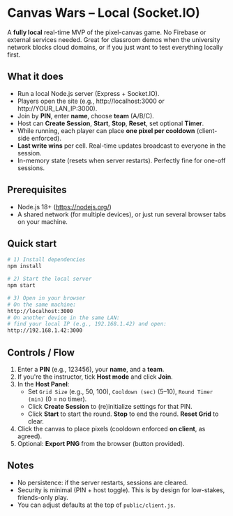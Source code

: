 # Canvas Wars – Local (Socket.IO)

A **fully local** real-time MVP of the pixel-canvas game. No Firebase or external
services needed. Great for classroom demos when the university network blocks
cloud domains, or if you just want to test everything locally first.

## What it does
- Run a local Node.js server (Express + Socket.IO).
- Players open the site (e.g., http://localhost:3000 or http://YOUR_LAN_IP:3000).
- Join by **PIN**, enter **name**, choose **team** (A/B/C).
- Host can **Create Session**, **Start**, **Stop**, **Reset**, set optional **Timer**.
- While running, each player can place **one pixel per cooldown** (client-side enforced).
- **Last write wins** per cell. Real-time updates broadcast to everyone in the session.
- In-memory state (resets when server restarts). Perfectly fine for one-off sessions.

## Prerequisites
- Node.js 18+ (https://nodejs.org/)
- A shared network (for multiple devices), or just run several browser tabs on your machine.

## Quick start
```bash
# 1) Install dependencies
npm install

# 2) Start the local server
npm start

# 3) Open in your browser
# On the same machine:
http://localhost:3000
# On another device in the same LAN:
# find your local IP (e.g., 192.168.1.42) and open:
http://192.168.1.42:3000
```

## Controls / Flow
1) Enter a **PIN** (e.g., 123456), your **name**, and a **team**.
2) If you're the instructor, tick **Host mode** and click **Join**.
3) In the **Host Panel**:
   - Set `Grid Size` (e.g., 50, 100), `Cooldown (sec)` (5–10), `Round Timer (min)` (0 = no timer).
   - Click **Create Session** to (re)initialize settings for that PIN.
   - Click **Start** to start the round. **Stop** to end the round. **Reset Grid** to clear.
4) Click the canvas to place pixels (cooldown enforced **on client**, as agreed).
5) Optional: **Export PNG** from the browser (button provided).

## Notes
- No persistence: if the server restarts, sessions are cleared.
- Security is minimal (PIN + host toggle). This is by design for low-stakes, friends-only play.
- You can adjust defaults at the top of `public/client.js`.
